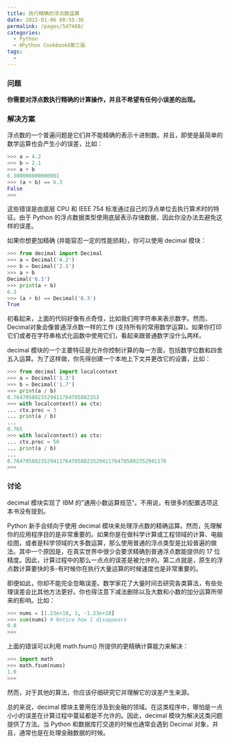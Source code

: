 ```yaml
---
title: 执行精确的浮点数运算
date: 2022-01-06 08:55:36
permalink: /pages/5d7488/
categories:
  - Python
  - 《Python Cookbook》第三版
tags:
  -
---
```


### 问题

**你需要对浮点数执行精确的计算操作，并且不希望有任何小误差的出现。**

### 解决方案

浮点数的一个普遍问题是它们并不能精确的表示十进制数。并且，即使是最简单的数学运算也会产生小的误差，比如：

```python
>>> a = 4.2
>>> b = 2.1
>>> a + b
6.300000000000001
>>> (a + b) == 6.3
False
>>>
```

这些错误是由底层 CPU 和 IEEE 754 标准通过自己的浮点单位去执行算术时的特征。由于 Python 的浮点数据类型使用底层表示存储数据，因此你没办法去避免这样的误差。

如果你想更加精确 (并能容忍一定的性能损耗)，你可以使用 decimal 模块：

```python
>>> from decimal import Decimal
>>> a = Decimal('4.2')
>>> b = Decimal('2.1')
>>> a + b
Decimal('6.3')
>>> print(a + b)
6.3
>>> (a + b) == Decimal('6.3')
True
```

初看起来，上面的代码好像有点奇怪，比如我们用字符串来表示数字。然而，Decimal对象会像普通浮点数一样的工作 (支持所有的常用数学运算)。如果你打印它们或者在字符串格式化函数中使用它们，看起来跟普通数字没什么两样。

decimal 模块的一个主要特征是允许你控制计算的每一方面，包括数字位数和四舍五入运算。为了这样做，你先得创建一个本地上下文并更改它的设置，比如：

```python
>>> from decimal import localcontext
>>> a = Decimal('1.3')
>>> b = Decimal('1.7')
>>> print(a / b)
0.7647058823529411764705882353
>>> with localcontext() as ctx:
... ctx.prec = 3
... print(a / b)
...
0.765
>>> with localcontext() as ctx:
... ctx.prec = 50
... print(a / b)
...
0.76470588235294117647058823529411764705882352941176
>>>
```

### 讨论

decimal 模块实现了 IBM 的”通用小数运算规范”。不用说，有很多的配置选项这本书没有提到。

Python 新手会倾向于使用 decimal 模块来处理浮点数的精确运算。然而，先理解你的应用程序目的是非常重要的。如果你是在做科学计算或工程领域的计算、电脑绘图，或者是科学领域的大多数运算，那么使用普通的浮点类型是比较普遍的做法。其中一个原因是，在真实世界中很少会要求精确到普通浮点数能提供的 17 位精度。因此，计算过程中的那么一点点的误差是被允许的。第二点就是，原生的浮点数计算要快的多-有时候你在执行大量运算的时候速度也是非常重要的。

即便如此，你却不能完全忽略误差。数学家花了大量时间去研究各类算法，有些处理误差会比其他方法更好。你也得注意下减法删除以及大数和小数的加分运算所带来的影响。比如：

```python
>>> nums = [1.23e+18, 1, -1.23e+18]
>>> sum(nums) # Notice how 1 disappears
0.0
>>>
```

上面的错误可以利用 math.fsum() 所提供的更精确计算能力来解决：

```python
>>> import math
>>> math.fsum(nums)
1.0
>>>
```

然而，对于其他的算法，你应该仔细研究它并理解它的误差产生来源。

总的来说，decimal 模块主要用在涉及到金融的领域。在这类程序中，哪怕是一点小小的误差在计算过程中蔓延都是不允许的。因此，decimal 模块为解决这类问题提供了方法。当 Python 和数据库打交道的时候也通常会遇到 Decimal 对象，并且，通常也是在处理金融数据的时候。